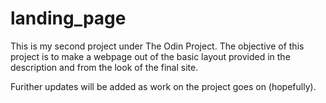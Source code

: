 # landing_page

This is my second project under The Odin Project.
The objective of this project is to make a webpage out of the basic layout provided in the description and from the look of the final site.

Furither updates will be added as work on the project goes on (hopefully).